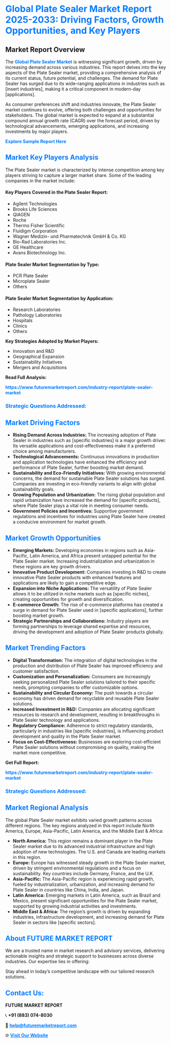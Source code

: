 <h1 style="color: #007BFF;">Global Plate Sealer Market Report 2025-2033: Driving Factors, Growth Opportunities, and Key Players</h1>

<section id="overview">
<h2>Market Report Overview</h2>
<p>The <a href="https://www.futuremarketreport.com/industry-report/plate-sealer-market" style="color: #007BFF; text-decoration: none;"><strong>Global Plate Sealer Market</strong></a> is witnessing significant growth, driven by increasing demand across various industries. This report delves into the key aspects of the Plate Sealer market, providing a comprehensive analysis of its current status, future potential, and challenges. The demand for Plate Sealer has surged due to its wide-ranging applications in industries such as [insert industries], making it a critical component in modern-day [applications].</p>
<p>As consumer preferences shift and industries innovate, the Plate Sealer market continues to evolve, offering both challenges and opportunities for stakeholders. The global market is expected to expand at a substantial compound annual growth rate (CAGR) over the forecast period, driven by technological advancements, emerging applications, and increasing investments by major players.</p>
</section>

<section id="overview">
<p><a href="https://www.futuremarketreport.com/request-sample/reportId=79830" style="color: #007BFF; text-decoration: none;"><strong>Explore Sample Report Here</strong></a></p>
</section>

<section id="key-players">
<h2 style="color: #007BFF;">Market Key Players Analysis</h2>
<p>The Plate Sealer market is characterized by intense competition among key players striving to capture a larger market share. Some of the leading companies in the market include:</p>
<h4>Key Players Covered in the Plate Sealer Report:</h4>
<ul><li>Agilent Technologies</li><li>Brooks Life Sciences</li><li>QIAGEN</li><li>Roche</li><li>Thermo Fisher Scientific</li><li>Fluidigm Corporation</li><li>Wagner Medizin- und Pharmatechnik GmbH &amp; Co. KG</li><li>Bio-Rad Laboratories Inc.</li><li>GE Healthcare</li><li>Avans Biotechnology Inc.</li></ul>
<h4>Plate Sealer Market Segmentation by Type:</h4>
<ul><li>PCR Plate Sealer</li><li>Microplate Sealer</li><li>Others</li></ul>

<h4>Plate Sealer Market Segmentation by Application:</h4>
<ul><li>Research Laboratories</li><li>Pathology Laboratories</li><li>Hospitals</li><li>Clinics</li><li>Others</li></ul>
<p><strong>Key Strategies Adopted by Market Players:</strong></p>
<ul>
<li>Innovation and R&D</li>
<li>Geographical Expansion</li>
<li>Sustainability Initiatives</li>
<li>Mergers and Acquisitions</li>
</ul>
</section>

<section>
<p><strong>Read Full Analysis: </strong></p><a href="https://www.futuremarketreport.com/industry-report/plate-sealer-market" style="color: #007BFF; text-decoration: none;"><strong>https://www.futuremarketreport.com/industry-report/plate-sealer-market</strong></a>
<h3 style="color: #007BFF;">Strategic Questions Addressed:</h3>
</section>

<section id="driving-factors">
<h2 style="color: #007BFF;">Market Driving Factors</h2>
<ul>
<li><strong>Rising Demand Across Industries:</strong> The increasing adoption of Plate Sealer in industries such as [specific industries] is a major growth driver. Its versatile applications and cost-effectiveness make it a preferred choice among manufacturers.</li>
<li><strong>Technological Advancements:</strong> Continuous innovations in production and application technologies have enhanced the efficiency and performance of Plate Sealer, further boosting market demand.</li>
<li><strong>Sustainability and Eco-Friendly Initiatives:</strong> With growing environmental concerns, the demand for sustainable Plate Sealer solutions has surged. Companies are investing in eco-friendly variants to align with global sustainability goals.</li>
<li><strong>Growing Population and Urbanization:</strong> The rising global population and rapid urbanization have increased the demand for [specific products], where Plate Sealer plays a vital role in meeting consumer needs.</li>
<li><strong>Government Policies and Incentives:</strong> Supportive government regulations and incentives for industries using Plate Sealer have created a conducive environment for market growth.</li>
</ul>
</section>

<section id="growth-opportunities">
<h2 style="color: #007BFF;">Market Growth Opportunities</h2>
<ul>
<li><strong>Emerging Markets:</strong> Developing economies in regions such as Asia-Pacific, Latin America, and Africa present untapped potential for the Plate Sealer market. Increasing industrialization and urbanization in these regions are key growth drivers.</li>
<li><strong>Innovative Product Development:</strong> Companies investing in R&D to create innovative Plate Sealer products with enhanced features and applications are likely to gain a competitive edge.</li>
<li><strong>Expansion into Niche Applications:</strong> The versatility of Plate Sealer allows it to be utilized in niche markets such as [specific niches], creating opportunities for growth and diversification.</li>
<li><strong>E-commerce Growth:</strong> The rise of e-commerce platforms has created a surge in demand for Plate Sealer used in [specific applications], further boosting market growth.</li>
<li><strong>Strategic Partnerships and Collaborations:</strong> Industry players are forming partnerships to leverage shared expertise and resources, driving the development and adoption of Plate Sealer products globally.</li>
</ul>
</section>

<section id="trending-factors">
<h2 style="color: #007BFF;">Market Trending Factors</h2>
<ul>
<li><strong>Digital Transformation:</strong> The integration of digital technologies in the production and distribution of Plate Sealer has improved efficiency and customer satisfaction.</li>
<li><strong>Customization and Personalization:</strong> Consumers are increasingly seeking personalized Plate Sealer solutions tailored to their specific needs, prompting companies to offer customizable options.</li>
<li><strong>Sustainability and Circular Economy:</strong> The push towards a circular economy has driven demand for recyclable and reusable Plate Sealer solutions.</li>
<li><strong>Increased Investment in R&D:</strong> Companies are allocating significant resources to research and development, resulting in breakthroughs in Plate Sealer technology and applications.</li>
<li><strong>Regulatory Compliance:</strong> Adherence to strict regulatory standards, particularly in industries like [specific industries], is influencing product development and quality in the Plate Sealer market.</li>
<li><strong>Focus on Cost-Effectiveness:</strong> Businesses are exploring cost-efficient Plate Sealer solutions without compromising on quality, making the market more competitive.</li>
</ul>
</section>

<section>
<p><strong>Get Full Report: </strong></p><a href="https://www.futuremarketreport.com/industry-report/plate-sealer-market" style="color: #007BFF; text-decoration: none;"><strong>https://www.futuremarketreport.com/industry-report/plate-sealer-market</strong></a>
<h3 style="color: #007BFF;">Strategic Questions Addressed:</h3>
</section>


<section id="regional-analysis">
<h2 style="color: #007BFF;">Market Regional Analysis</h2>
<p>The global Plate Sealer market exhibits varied growth patterns across different regions. The key regions analyzed in this report include North America, Europe, Asia-Pacific, Latin America, and the Middle East & Africa:</p>
<ul>
<li><strong>North America:</strong> This region remains a dominant player in the Plate Sealer market due to its advanced industrial infrastructure and high adoption of new technologies. The U.S. and Canada are leading markets in this region.</li>
<li><strong>Europe:</strong> Europe has witnessed steady growth in the Plate Sealer market, driven by stringent environmental regulations and a focus on sustainability. Key countries include Germany, France, and the U.K.</li>
<li><strong>Asia-Pacific:</strong> The Asia-Pacific region is experiencing rapid growth, fueled by industrialization, urbanization, and increasing demand for Plate Sealer in countries like China, India, and Japan.</li>
<li><strong>Latin America:</strong> Emerging markets in Latin America, such as Brazil and Mexico, present significant opportunities for the Plate Sealer market, supported by growing industrial activities and investments.</li>
<li><strong>Middle East & Africa:</strong> The region’s growth is driven by expanding industries, infrastructure development, and increasing demand for Plate Sealer in sectors like [specific sectors].</li>
</ul>
</section>

<footer>
<h2 style="color: #007BFF;">About FUTURE MARKET REPORT</h2>
<p>We are a trusted name in market research and advisory services, delivering actionable insights and strategic support to businesses across diverse industries. Our expertise lies in offering:</p>

<p>Stay ahead in today’s competitive landscape with our tailored research solutions.</p>

<h2 style="color: #007BFF;">Contact Us:</h2>
<p><strong>FUTURE MARKET REPORT</strong></p>
<p>📞 <strong>+91 (883) 074-8030</strong></p>
<p>📧 <strong><a href="mailto:help@futuremarketreport.com" style="color: #007BFF;">help@futuremarketreport.com</a></strong></p>
<p>🌐 <strong><a href="https://www.futuremarketreport.com/" style="color: #007BFF;">Visit Our Website</a></strong></p>
</footer>